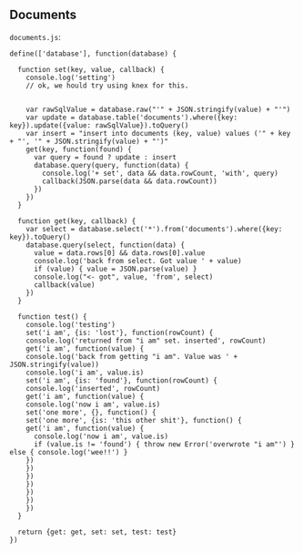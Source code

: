 Documents
---------

`documents.js`:

    define(['database'], function(database) {

      function set(key, value, callback) {
        console.log('setting')
        // ok, we hould try using knex for this.


        var rawSqlValue = database.raw("'" + JSON.stringify(value) + "'")
        var update = database.table('documents').where({key: key}).update({value: rawSqlValue}).toQuery()
        var insert = "insert into documents (key, value) values ('" + key + "', '" + JSON.stringify(value) + "')"
        get(key, function(found) {
          var query = found ? update : insert
          database.query(query, function(data) {
            console.log('+ set', data && data.rowCount, 'with', query)
            callback(JSON.parse(data && data.rowCount))
          })
        })
      }

      function get(key, callback) {
        var select = database.select('*').from('documents').where({key: key}).toQuery()
        database.query(select, function(data) {
          value = data.rows[0] && data.rows[0].value
          console.log('back from select. Got value ' + value)
          if (value) { value = JSON.parse(value) }
          console.log("<- got", value, 'from', select)
          callback(value)
        })
      }

      function test() {
        console.log('testing')
        set('i am', {is: 'lost'}, function(rowCount) {
        console.log('returned from "i am" set. inserted', rowCount)
        get('i am', function(value) {
        console.log('back from getting "i am". Value was ' + JSON.stringify(value))
        console.log('i am', value.is)
        set('i am', {is: 'found'}, function(rowCount) {
        console.log('inserted', rowCount)
        get('i am', function(value) {
        console.log('now i am', value.is)
        set('one more', {}, function() {
        set('one more', {is: 'this other shit'}, function() {
        get('i am', function(value) {
          console.log('now i am', value.is)
          if (value.is != 'found') { throw new Error('overwrote "i am"') } else { console.log('wee!!') }
        })
        })
        })
        })
        })
        })
        })
      }

      return {get: get, set: set, test: test}
    })

